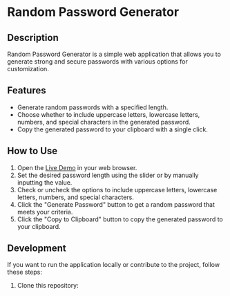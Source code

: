 # Random Password Generator


## Description

Random Password Generator is a simple web application that allows you to generate strong and secure passwords with various options for customization.

## Features

- Generate random passwords with a specified length.
- Choose whether to include uppercase letters, lowercase letters, numbers, and special characters in the generated password.
- Copy the generated password to your clipboard with a single click.

## How to Use

1. Open the [Live Demo](https://hanzalasheikh.github.io/Random-password-generator/) in your web browser.
2. Set the desired password length using the slider or by manually inputting the value.
3. Check or uncheck the options to include uppercase letters, lowercase letters, numbers, and special characters.
4. Click the "Generate Password" button to get a random password that meets your criteria.
5. Click the "Copy to Clipboard" button to copy the generated password to your clipboard.

## Development

If you want to run the application locally or contribute to the project, follow these steps:

1. Clone this repository:

